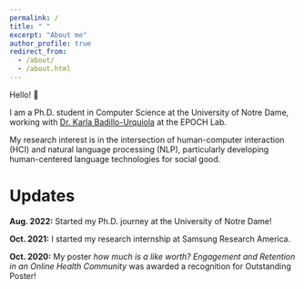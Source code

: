 ```yaml
---
permalink: /
title: " "
excerpt: "About me"
author_profile: true
redirect_from: 
  - /about/
  - /about.html
---
```



Hello! 👋<br/>

I am a Ph.D. student in Computer Science at the University of Notre Dame, working with [Dr. Karla Badillo-Urquiola](https://kbadillou.weebly.com//) at the EPOCH Lab.<br/>

My research interest is in the intersection of human-computer interaction (HCI) and natural language processing (NLP), particularly developing human-centered language technologies for social good.<br/>

Updates
======

**Aug. 2022:** Started my Ph.D. journey at the University of Notre Dame!

**Oct. 2021:** I started my research internship at Samsung Research America.   

**Oct. 2020:** My poster *how much is a like worth? Engagement and Retention in an Online Health Community* was awarded a recognition for Outstanding Poster! 
